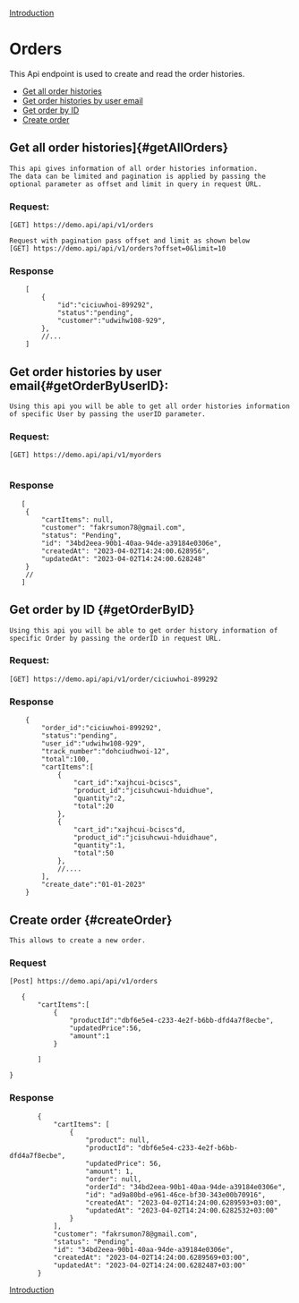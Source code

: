 [Introduction](../APIEndpoint.md)

# Orders

This Api endpoint is used to create and read the order histories.

- [Get all order histories](#getAllOrders)
- [Get order histories by user email](#getOrderByUserEmail)
- [Get order by ID](#getOrderByID)
- [Create order](#createOrder)

## Get all order histories]{#getAllOrders}

```
This api gives information of all order histories information.
The data can be limited and pagination is applied by passing the optional parameter as offset and limit in query in request URL.
```

### Request:

```
[GET] https://demo.api/api/v1/orders

Request with pagination pass offset and limit as shown below
[GET] https://demo.api/api/v1/orders?offset=0&limit=10
```

### Response

```
    [
        {
            "id":"ciciuwhoi-899292",
            "status":"pending",
            "customer":"udwihw108-929",
        },
        //...
    ]
```

## Get order histories by user email{#getOrderByUserID}:

```
Using this api you will be able to get all order histories information of specific User by passing the userID parameter.

```

### Request:

```
[GET] https://demo.api/api/v1/myorders


```

### Response

```
   [
    {
        "cartItems": null,
        "customer": "fakrsumon78@gmail.com",
        "status": "Pending",
        "id": "34bd2eea-90b1-40aa-94de-a39184e0306e",
        "createdAt": "2023-04-02T14:24:00.628956",
        "updatedAt": "2023-04-02T14:24:00.628248"
    }
    //
   ]
```

## Get order by ID {#getOrderByID}

```
Using this api you will be able to get order history information of specific Order by passing the orderID in request URL.
```

### Request:

```
[GET] https://demo.api/api/v1/order/ciciuwhoi-899292
```

### Response

```
    {
        "order_id":"ciciuwhoi-899292",
        "status":"pending",
        "user_id":"udwihw108-929",
        "track_number":"dohciudhwoi-12",
        "total":100,
        "cartItems":[
            {
                "cart_id":"xajhcui-bciscs",
                "product_id":"jcisuhcwui-hduidhue",
                "quantity":2,
                "total":20
            },
            {
                "cart_id":"xajhcui-bciscs"d,
                "product_id":"jcisuhcwui-hduidhaue",
                "quantity":1,
                "total":50
            },
            //....
        ],
        "create_date":"01-01-2023"
    }
```

## Create order {#createOrder}

```
This allows to create a new order.
```

### Request

```
[Post] https://demo.api/api/v1/orders

   {
       "cartItems":[
           {
               "productId":"dbf6e5e4-c233-4e2f-b6bb-dfd4a7f8ecbe",
               "updatedPrice":56,
               "amount":1
           }

       ]

}
```

### Response

```
       {
           "cartItems": [
               {
                   "product": null,
                   "productId": "dbf6e5e4-c233-4e2f-b6bb-dfd4a7f8ecbe",
                   "updatedPrice": 56,
                   "amount": 1,
                   "order": null,
                   "orderId": "34bd2eea-90b1-40aa-94de-a39184e0306e",
                   "id": "ad9a80bd-e961-46ce-bf30-343e00b70916",
                   "createdAt": "2023-04-02T14:24:00.6289593+03:00",
                   "updatedAt": "2023-04-02T14:24:00.6282532+03:00"
               }
           ],
           "customer": "fakrsumon78@gmail.com",
           "status": "Pending",
           "id": "34bd2eea-90b1-40aa-94de-a39184e0306e",
           "createdAt": "2023-04-02T14:24:00.6289569+03:00",
           "updatedAt": "2023-04-02T14:24:00.6282487+03:00"
       }
```

[Introduction](../APIEndpoint.md)
